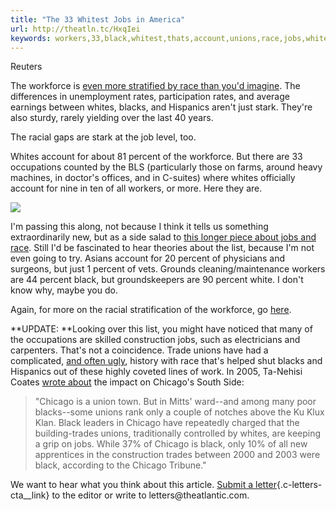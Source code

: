 ```yaml
---
title: "The 33 Whitest Jobs in America"
url: http://theatln.tc/HxqIei
keywords: workers,33,black,whitest,thats,account,unions,race,jobs,whites,chicago,workforce,america
---
```

Reuters

The workforce is [even more stratified by race than you\'d imagine](https://www.theatlantic.com/business/archive/2013/11/the-workforce-is-even-more-divided-by-race-than-you-think/281175/). The differences in unemployment rates, participation rates, and average earnings between whites, blacks, and Hispanics aren\'t just stark. They\'re also sturdy, rarely yielding over the last 40 years.

The racial gaps are stark at the job level, too.

Whites account for about 81 percent of the workforce. But there are 33 occupations counted by the BLS (particularly those on farms, around heavy machines, in doctor\'s offices, and in C-suites) where whites officially account for nine in ten of all workers, or more. Here they are.

[![](https://cdn.theatlantic.com/assets/media/img/posts/%25white.png)](https://cdn.theatlantic.com/assets/media/img/posts/%white.png)

I\'m passing this along, not because I think it tells us something extraordinarily new, but as a side salad to [this longer piece about jobs and race](https://www.theatlantic.com/business/archive/2013/11/the-workforce-is-even-more-divided-by-race-than-you-think/281175/). Still I\'d be fascinated to hear theories about the list, because I\'m not even going to try. Asians account for 20 percent of physicians and surgeons, but just 1 percent of vets. Grounds cleaning/maintenance workers are 44 percent black, but groundskeepers are 90 percent white. I don\'t know why, maybe you do.

Again, for more on the racial stratification of the workforce, go [here](https://www.theatlantic.com/business/archive/2013/11/the-workforce-is-even-more-divided-by-race-than-you-think/281175/).

**UPDATE: **Looking over this list, you might have noticed that many of the occupations are skilled construction jobs, such as electricians and carpenters. That\'s not a coincidence. Trade unions have had a complicated, [and often ugly](http://www.chicagomag.com/Chicago-Magazine/The-312/October-2012/Rahm-Emanuel-Trade-Union-Racism-and-the-Burden-of-History/), history with race that\'s helped shut blacks and Hispanics out of these highly coveted lines of work. In 2005, Ta-Nehisi Coates [wrote about](http://content.time.com/time/magazine/article/0,9171,1098936,00.html#ixzz28MQAEBUs) the impact on Chicago\'s South Side: 

> \"Chicago is a union town. But in Mitts' ward--and among many poor blacks--some unions rank only a couple of notches above the Ku Klux Klan. Black leaders in Chicago have repeatedly charged that the building-trades unions, traditionally controlled by whites, are keeping a grip on jobs. While 37% of Chicago is black, only 10% of all new apprentices in the construction trades between 2000 and 2003 were black, according to the Chicago Tribune.\" 

We want to hear what you think about this article. [Submit a letter](https://www.theatlantic.com/contact/letters/){.c-letters-cta__link} to the editor or write to letters\@theatlantic.com.
